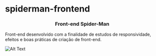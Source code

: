 # spiderman-frontend

<h3 align="center">
  Front-end Spider-Man
</h3>

Front-end desenvolvido com a finalidade de estudos de responsividade, efeitos e boas práticas de criação de front-end.


![Alt Text](demo.gif)

